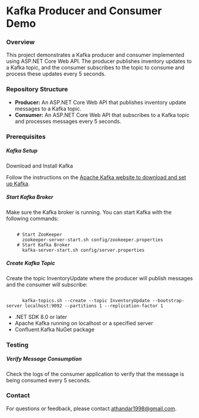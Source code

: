 <h1> Kafka Producer and Consumer Demo </h1>

<h3> Overview </h3>
<p> This project demonstrates a Kafka <stong>producer</stong> and <stong>consumer</stong> implemented using <stong>ASP.NET Core Web API</stong>. The producer publishes inventory updates to a Kafka topic, and 
  the consumer subscribes to the topic to consume and process these updates every 5 seconds.
</p>

<h3> Repository Structure </h3>
<ul>
  <li> <strong>Producer:</strong> An ASP.NET Core Web API that publishes inventory update messages to a Kafka topic.</li>
  <li> <strong>Consumer:</strong> An ASP.NET Core Web API that subscribes to a Kafka topic and processes messages every 5 seconds.</li>
</ul>

<h3> Prerequisites </h3>
<h5> <strong>Kafka Setup</strong></h5>
<p> Download and Install Kafka </p>
<p>Follow the instructions on the <a href="https://kafka.apache.org/quickstart">Apache Kafka website to download and set up Kafka</a>.</p>

<h5> <strong>Start Kafka Broker</strong></h5>
<p>Make sure the Kafka broker is running. You can start Kafka with the following commands:</p><p></p>
<div class="codehilite">
<pre><code> 
    # Start ZooKeeper
      zookeeper-server-start.sh config/zookeeper.properties
    # Start Kafka Broker
      kafka-server-start.sh config/server.properties
</code></pre>
</div>

<h5> <strong>Create Kafka Topic</strong></h5>
<p>Create the topic InventoryUpdate where the producer will publish messages and the consumer will subscribe:</p><p></p>
<div class="codehilite">
<pre><code> 
      kafka-topics.sh --create --topic InventoryUpdate --bootstrap-server localhost:9092 --partitions 1 --replication-factor 1
</code></pre>
</div>

<ul>
  <li>.NET SDK 8.0 or later</li>
  <li>Apache Kafka running on localhost or a specified server</li>
  <li>Confluent.Kafka NuGet package</li>
</ul>

<h3> Testing </h3>
<h5>Verify Message Consumption</h5>
<p>Check the logs of the consumer application to verify that the message is being consumed every 5 seconds.</p>

<h3> Contact </h3>
<p>For questions or feedback, please contact <a href="mailto:athandar1998@gmail.com">athandar1998@gmail.com</a>.</p>
